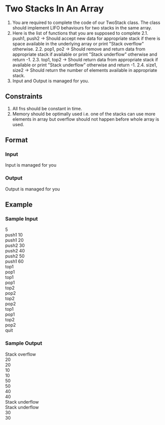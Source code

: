# Two Stacks In An Array

1. You are required to complete the code of our TwoStack class. The class should implement LIFO behaviours for two stacks in the same array.
2. Here is the list of functions that you are supposed to complete
    2.1. push1, push2 -> Should accept new data for appropriate stack if there is 
    space available in the underlying array or print "Stack overflow" otherwise.
    2.2. pop1, po2 -> Should remove and return data from appropriate stack if 
    available or print "Stack underflow" otherwise and return -1.
    2.3. top1, top2 -> Should return data from appropriate stack if available or print 
    "Stack underflow" otherwise and return -1.
    2.4. size1, size2 -> Should return the number of elements available in appropriate 
     stack.
3. Input and Output is managed for you.

## Constraints
1. All fns should be constant in time.      
2. Memory should be optimally used i.e. one of the stacks can use more elements in array but overflow should not happen before whole array is used.         

## Format
### Input
Input is managed for you

### Output
Output is managed for you

## Example
### Sample Input

5   
push1 10    
push1 20    
push2 30    
push2 40    
push2 50    
push1 60    
top1    
pop1    
top1    
pop1    
top2    
pop2    
top2    
pop2    
top1    
pop1        
top2    
pop2    
quit

### Sample Output
Stack overflow  
20  
20  
10  
10  
50  
50  
40  
40      
Stack underflow     
Stack underflow     
30  
30  